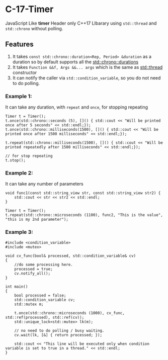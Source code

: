 # C-17-Timer
JavaScript Like **timer** Header only C++17 LIbarary using `std::thread` and `std::chrono` without polling.

## Features
1. It takes `const std::chrono::duration<Rep, Period> &duration` as a duration so by default supports all the [std::chrono::durations](https://en.cppreference.com/w/cpp/chrono/duration)
2. It takes `Function &&f, Args &&... args` which is the same as [std::thread](https://en.cppreference.com/w/cpp/thread/thread) constructor
3. It can notify the caller via `std::condition_variable`, so you do not need to do polling.


### Example 1: 
It can take any duration, with `repeat` and `once`, for stopping repeating
```
Timer t = Timer();
t.once(std::chrono::seconds (5), []() { std::cout << "Will be printed once after 5 seconds" << std::endl;});
t.once(std::chrono::milliseconds(1500), []() { std::cout << "Will be printed once after 1500 milliseconds" << std::endl;});

t.repeat(std::chrono::milliseconds(1500), []() { std::cout << "Will be printed repeatedly after 1500 milliseconds" << std::endl;});

// for stop repeating
t.stop();
```


### Example 2: 
It can take any number of parameters
```
void func1(const std::string_view str, const std::string_view str2) {
    std::cout << str << str2 << std::endl;
}

Timer t = Timer();
t.repeat(std::chrono::microseconds (1100), func2, "This is the value", "this is my 2nd parameter");
```

### Example 3:
```
#include <condition_variable>
#include <mutex>

void cv_func(bool& processed, std::condition_variable& cv)
{
    //do some processing here.
    processed = true;
    cv.notify_all();
}

int main()
{
    bool processed = false;
    std::condition_variable cv;
    std::mutex m;

    t.once(std::chrono::microseconds (1000), cv_func, std::ref(processed), std::ref(cv));
    std::unique_lock<std::mutex> lk(m);
    
    // no need to do polling / busy waiting.
    cv.wait(lk, [&] { return processed; });
   
    std::cout << "This line will be executed only when condition variable is set to true in a thread." << std::endl;
}
```
